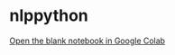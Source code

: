 # nlppython


[Open the blank notebook in Google Colab](https://colab.research.google.com/github/unimelbmdap/nlppython/blob/main/textual_analysis_pyhass_blank.ipynb)
